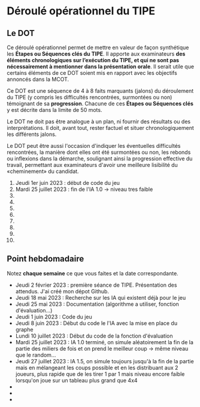 # Déroulé opérationnel du TIPE

## Le DOT

Ce déroulé opérationnel permet de mettre en valeur de façon synthétique les **Étapes ou Séquences clés du TIPE**. Il apporte aux examinateurs **des éléments chronologiques sur l’exécution du TIPE, et qui ne sont pas nécessairement à mentionner dans la présentation orale**. Il serait utile que certains éléments de ce DOT soient mis en rapport avec les objectifs annoncés dans la MCOT.

Ce DOT est une séquence de 4 à 8 faits marquants (jalons) du déroulement du TIPE (y compris les difficultés rencontrées, surmontées ou non) témoignant de sa **progression**. Chacune de ces **Étapes ou Séquences clés** y est décrite dans la limite de 50 mots.

Le DOT ne doit pas être analogue à un plan, ni fournir des résultats ou des interprétations. Il doit, avant tout, rester factuel et situer chronologiquement les différents jalons.

Le DOT peut être aussi l'occasion d'indiquer les éventuelles difficultés rencontrées, la manière dont elles ont été surmontées ou non, les rebonds ou inflexions dans la démarche, soulignant ainsi la progression effective du travail, permettant aux examinateurs d'avoir une meilleure lisibilité du «cheminement» du candidat.

1. Jeudi 1er juin 2023 : début de code du jeu
2. Mardi 25 juillet 2023 : fin de l'IA 1.0 -> niveau tres faible
3. 
4. 
5. 
6. 
7. 
8. 
9. 
10. 

## Point hebdomadaire

Notez **chaque semaine** ce que vous faites et la date correspondante.

- Jeudi 2 février 2023 : première séance de TIPE. Présentation des attendus. J'ai créé mon dépot Github.
- Jeudi 18 mai 2023 : Recherche sur les IA qui existent déjà pour le jeu
- Jeudi 25 mai 2023 : Documentation (algorithme a utiliser, fonction d'évaluation...)
- Jeudi 1 juin 2023 : Code du jeu
- Jeudi 8 juin 2023 : Début du code le l'IA avec la mise en place du graphe
- Lundi 10 juillet 2023 : Début du code de la fonction d'évaluation
- Mardi 25 juillet 2023 : IA 1.0 terminé, on simule aléatoirement la fin de la partie des miliers de fois et on prend le meilleur coup -> même niveau que le random...
- Jeudi 27 juillet 2023 : IA 1.5, on simule toujours jusqu'à la fin de la partie mais en mélangeant les coups possible et en les distribuant aux 2 joueurs, plus rapide que de les tirer 1 par 1 mais niveau encore faible lorsqu'on joue sur un tableau plus grand que 4x4
-
-
-

